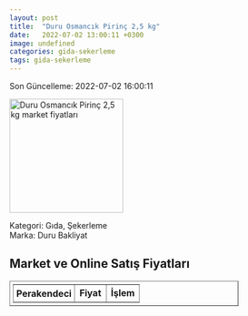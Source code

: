 ```yaml
---
layout: post
title:  "Duru Osmancık Pirinç 2,5 kg"
date:   2022-07-02 13:00:11 +0300
image: undefined
categories: gida-sekerleme
tags: gida-sekerleme
---
```


Son Güncelleme: 2022-07-02 16:00:11

<img src="undefined" width="200" alt="Duru Osmancık Pirinç 2,5 kg market fiyatları" />

Kategori: Gıda, Şekerleme
<br />
Marka: Duru Bakliyat

<h2>Market ve Online Satış Fiyatları</h2>

<table border="1" style="padding: 5px;width:80%;">
  <tr>
    <td style="padding: 5px;"><strong>Perakendeci</strong></td>
    <td><strong>Fiyat</strong></td>
    <td><strong>İşlem</strong></td>
  </tr>
  
</table>

